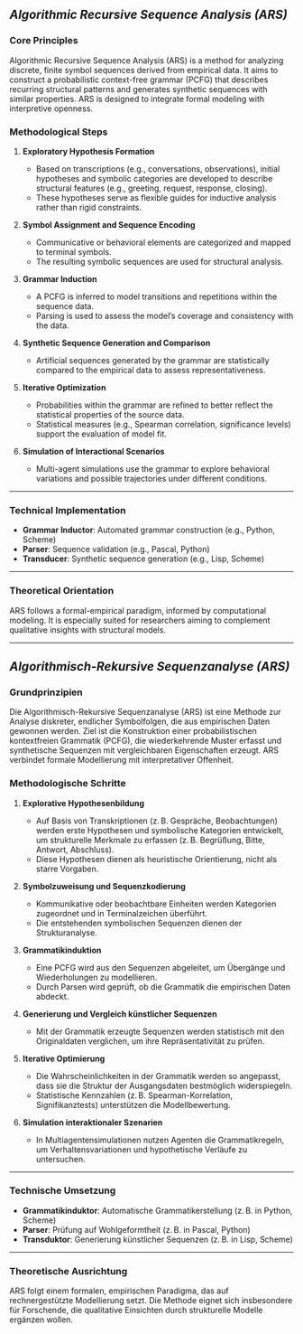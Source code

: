 ## *Algorithmic Recursive Sequence Analysis (ARS)*

### **Core Principles**

Algorithmic Recursive Sequence Analysis (ARS) is a method for analyzing discrete, finite symbol sequences derived from empirical data. It aims to construct a probabilistic context-free grammar (PCFG) that describes recurring structural patterns and generates synthetic sequences with similar properties. ARS is designed to integrate formal modeling with interpretive openness.

### **Methodological Steps**

1. **Exploratory Hypothesis Formation**

   * Based on transcriptions (e.g., conversations, observations), initial hypotheses and symbolic categories are developed to describe structural features (e.g., greeting, request, response, closing).
   * These hypotheses serve as flexible guides for inductive analysis rather than rigid constraints.

2. **Symbol Assignment and Sequence Encoding**

   * Communicative or behavioral elements are categorized and mapped to terminal symbols.
   * The resulting symbolic sequences are used for structural analysis.

3. **Grammar Induction**

   * A PCFG is inferred to model transitions and repetitions within the sequence data.
   * Parsing is used to assess the model’s coverage and consistency with the data.

4. **Synthetic Sequence Generation and Comparison**

   * Artificial sequences generated by the grammar are statistically compared to the empirical data to assess representativeness.

5. **Iterative Optimization**

   * Probabilities within the grammar are refined to better reflect the statistical properties of the source data.
   * Statistical measures (e.g., Spearman correlation, significance levels) support the evaluation of model fit.

6. **Simulation of Interactional Scenarios**

   * Multi-agent simulations use the grammar to explore behavioral variations and possible trajectories under different conditions.

---

### **Technical Implementation**

* **Grammar Inductor**: Automated grammar construction (e.g., Python, Scheme)
* **Parser**: Sequence validation (e.g., Pascal, Python)
* **Transducer**: Synthetic sequence generation (e.g., Lisp, Scheme)

---

### **Theoretical Orientation**

ARS follows a formal-empirical paradigm, informed by computational modeling.
It is especially suited for researchers aiming to complement qualitative insights with structural models.

---

## *Algorithmisch-Rekursive Sequenzanalyse (ARS)*

### **Grundprinzipien**

Die Algorithmisch-Rekursive Sequenzanalyse (ARS) ist eine Methode zur Analyse diskreter, endlicher Symbolfolgen, die aus empirischen Daten gewonnen werden. Ziel ist die Konstruktion einer probabilistischen kontextfreien Grammatik (PCFG), die wiederkehrende Muster erfasst und synthetische Sequenzen mit vergleichbaren Eigenschaften erzeugt. ARS verbindet formale Modellierung mit interpretativer Offenheit.

### **Methodologische Schritte**

1. **Explorative Hypothesenbildung**

   * Auf Basis von Transkriptionen (z. B. Gespräche, Beobachtungen) werden erste Hypothesen und symbolische Kategorien entwickelt, um strukturelle Merkmale zu erfassen (z. B. Begrüßung, Bitte, Antwort, Abschluss).
   * Diese Hypothesen dienen als heuristische Orientierung, nicht als starre Vorgaben.

2. **Symbolzuweisung und Sequenzkodierung**

   * Kommunikative oder beobachtbare Einheiten werden Kategorien zugeordnet und in Terminalzeichen überführt.
   * Die entstehenden symbolischen Sequenzen dienen der Strukturanalyse.

3. **Grammatikinduktion**

   * Eine PCFG wird aus den Sequenzen abgeleitet, um Übergänge und Wiederholungen zu modellieren.
   * Durch Parsen wird geprüft, ob die Grammatik die empirischen Daten abdeckt.

4. **Generierung und Vergleich künstlicher Sequenzen**

   * Mit der Grammatik erzeugte Sequenzen werden statistisch mit den Originaldaten verglichen, um ihre Repräsentativität zu prüfen.

5. **Iterative Optimierung**

   * Die Wahrscheinlichkeiten in der Grammatik werden so angepasst, dass sie die Struktur der Ausgangsdaten bestmöglich widerspiegeln.
   * Statistische Kennzahlen (z. B. Spearman-Korrelation, Signifikanztests) unterstützen die Modellbewertung.

6. **Simulation interaktionaler Szenarien**

   * In Multiagentensimulationen nutzen Agenten die Grammatikregeln, um Verhaltensvariationen und hypothetische Verläufe zu untersuchen.

---

### **Technische Umsetzung**

* **Grammatikinduktor**: Automatische Grammatikerstellung (z. B. in Python, Scheme)
* **Parser**: Prüfung auf Wohlgeformtheit (z. B. in Pascal, Python)
* **Transduktor**: Generierung künstlicher Sequenzen (z. B. in Lisp, Scheme)

---

### **Theoretische Ausrichtung**

ARS folgt einem formalen, empirischen Paradigma, das auf rechnergestützte Modellierung setzt.
Die Methode eignet sich insbesondere für Forschende, die qualitative Einsichten durch strukturelle Modelle ergänzen wollen.
